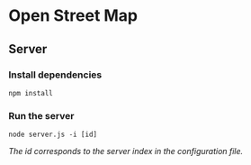 # Open Street Map

## Server

### Install dependencies

```
npm install
```

### Run the server

```
node server.js -i [id]
```

*The id corresponds to the server index in the configuration file.*
